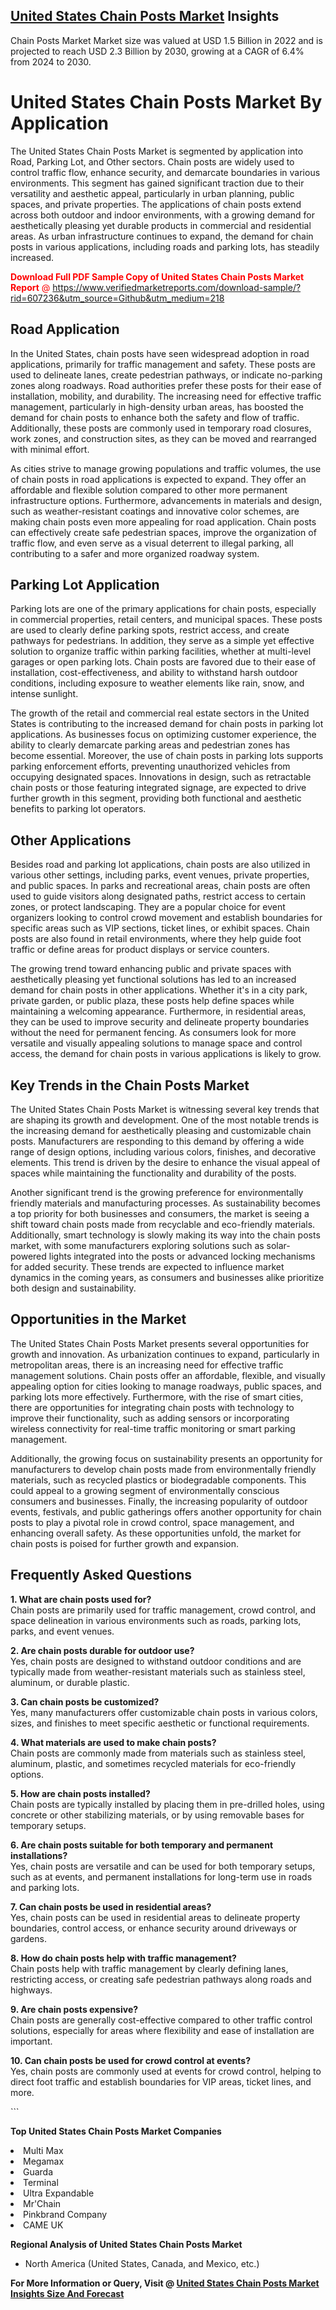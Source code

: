 <h2><a href="https://www.verifiedmarketreports.com/download-sample/?rid=607236&amp;utm_source=Github&amp;utm_medium=218" target="_blank">United States Chain Posts Market</a> Insights</h2><p>Chain Posts Market Market size was valued at USD 1.5 Billion in 2022 and is projected to reach USD 2.3 Billion by 2030, growing at a CAGR of 6.4% from 2024 to 2030.</p><p> <h1>United States Chain Posts Market By Application</h1> <p>The United States Chain Posts Market is segmented by application into Road, Parking Lot, and Other sectors. Chain posts are widely used to control traffic flow, enhance security, and demarcate boundaries in various environments. This segment has gained significant traction due to their versatility and aesthetic appeal, particularly in urban planning, public spaces, and private properties. The applications of chain posts extend across both outdoor and indoor environments, with a growing demand for aesthetically pleasing yet durable products in commercial and residential areas. As urban infrastructure continues to expand, the demand for chain posts in various applications, including roads and parking lots, has steadily increased. <p><span class=""><span style="color: #ff0000;"><strong>Download Full PDF Sample Copy of United States Chain Posts Market Report</strong> @ </span><a href="https://www.verifiedmarketreports.com/download-sample/?rid=607236&amp;utm_source=Github&amp;utm_medium=218" target="_blank">https://www.verifiedmarketreports.com/download-sample/?rid=607236&amp;utm_source=Github&amp;utm_medium=218</a></span></p></p> <h2>Road Application</h2> <p>In the United States, chain posts have seen widespread adoption in road applications, primarily for traffic management and safety. These posts are used to delineate lanes, create pedestrian pathways, or indicate no-parking zones along roadways. Road authorities prefer these posts for their ease of installation, mobility, and durability. The increasing need for effective traffic management, particularly in high-density urban areas, has boosted the demand for chain posts to enhance both the safety and flow of traffic. Additionally, these posts are commonly used in temporary road closures, work zones, and construction sites, as they can be moved and rearranged with minimal effort.</p> <p>As cities strive to manage growing populations and traffic volumes, the use of chain posts in road applications is expected to expand. They offer an affordable and flexible solution compared to other more permanent infrastructure options. Furthermore, advancements in materials and design, such as weather-resistant coatings and innovative color schemes, are making chain posts even more appealing for road application. Chain posts can effectively create safe pedestrian spaces, improve the organization of traffic flow, and even serve as a visual deterrent to illegal parking, all contributing to a safer and more organized roadway system.</p> <h2>Parking Lot Application</h2> <p>Parking lots are one of the primary applications for chain posts, especially in commercial properties, retail centers, and municipal spaces. These posts are used to clearly define parking spots, restrict access, and create pathways for pedestrians. In addition, they serve as a simple yet effective solution to organize traffic within parking facilities, whether at multi-level garages or open parking lots. Chain posts are favored due to their ease of installation, cost-effectiveness, and ability to withstand harsh outdoor conditions, including exposure to weather elements like rain, snow, and intense sunlight.</p> <p>The growth of the retail and commercial real estate sectors in the United States is contributing to the increased demand for chain posts in parking lot applications. As businesses focus on optimizing customer experience, the ability to clearly demarcate parking areas and pedestrian zones has become essential. Moreover, the use of chain posts in parking lots supports parking enforcement efforts, preventing unauthorized vehicles from occupying designated spaces. Innovations in design, such as retractable chain posts or those featuring integrated signage, are expected to drive further growth in this segment, providing both functional and aesthetic benefits to parking lot operators.</p> <h2>Other Applications</h2> <p>Besides road and parking lot applications, chain posts are also utilized in various other settings, including parks, event venues, private properties, and public spaces. In parks and recreational areas, chain posts are often used to guide visitors along designated paths, restrict access to certain zones, or protect landscaping. They are a popular choice for event organizers looking to control crowd movement and establish boundaries for specific areas such as VIP sections, ticket lines, or exhibit spaces. Chain posts are also found in retail environments, where they help guide foot traffic or define areas for product displays or service counters.</p> <p>The growing trend toward enhancing public and private spaces with aesthetically pleasing yet functional solutions has led to an increased demand for chain posts in other applications. Whether it's in a city park, private garden, or public plaza, these posts help define spaces while maintaining a welcoming appearance. Furthermore, in residential areas, they can be used to improve security and delineate property boundaries without the need for permanent fencing. As consumers look for more versatile and visually appealing solutions to manage space and control access, the demand for chain posts in various applications is likely to grow.</p> <h2>Key Trends in the Chain Posts Market</h2> <p>The United States Chain Posts Market is witnessing several key trends that are shaping its growth and development. One of the most notable trends is the increasing demand for aesthetically pleasing and customizable chain posts. Manufacturers are responding to this demand by offering a wide range of design options, including various colors, finishes, and decorative elements. This trend is driven by the desire to enhance the visual appeal of spaces while maintaining the functionality and durability of the posts.</p> <p>Another significant trend is the growing preference for environmentally friendly materials and manufacturing processes. As sustainability becomes a top priority for both businesses and consumers, the market is seeing a shift toward chain posts made from recyclable and eco-friendly materials. Additionally, smart technology is slowly making its way into the chain posts market, with some manufacturers exploring solutions such as solar-powered lights integrated into the posts or advanced locking mechanisms for added security. These trends are expected to influence market dynamics in the coming years, as consumers and businesses alike prioritize both design and sustainability.</p> <h2>Opportunities in the Market</h2> <p>The United States Chain Posts Market presents several opportunities for growth and innovation. As urbanization continues to expand, particularly in metropolitan areas, there is an increasing need for effective traffic management solutions. Chain posts offer an affordable, flexible, and visually appealing option for cities looking to manage roadways, public spaces, and parking lots more effectively. Furthermore, with the rise of smart cities, there are opportunities for integrating chain posts with technology to improve their functionality, such as adding sensors or incorporating wireless connectivity for real-time traffic monitoring or smart parking management.</p> <p>Additionally, the growing focus on sustainability presents an opportunity for manufacturers to develop chain posts made from environmentally friendly materials, such as recycled plastics or biodegradable components. This could appeal to a growing segment of environmentally conscious consumers and businesses. Finally, the increasing popularity of outdoor events, festivals, and public gatherings offers another opportunity for chain posts to play a pivotal role in crowd control, space management, and enhancing overall safety. As these opportunities unfold, the market for chain posts is poised for further growth and expansion.</p> <h2>Frequently Asked Questions</h2> <p><b>1. What are chain posts used for?</b><br>Chain posts are primarily used for traffic management, crowd control, and space delineation in various environments such as roads, parking lots, parks, and event venues.</p> <p><b>2. Are chain posts durable for outdoor use?</b><br>Yes, chain posts are designed to withstand outdoor conditions and are typically made from weather-resistant materials such as stainless steel, aluminum, or durable plastic.</p> <p><b>3. Can chain posts be customized?</b><br>Yes, many manufacturers offer customizable chain posts in various colors, sizes, and finishes to meet specific aesthetic or functional requirements.</p> <p><b>4. What materials are used to make chain posts?</b><br>Chain posts are commonly made from materials such as stainless steel, aluminum, plastic, and sometimes recycled materials for eco-friendly options.</p> <p><b>5. How are chain posts installed?</b><br>Chain posts are typically installed by placing them in pre-drilled holes, using concrete or other stabilizing materials, or by using removable bases for temporary setups.</p> <p><b>6. Are chain posts suitable for both temporary and permanent installations?</b><br>Yes, chain posts are versatile and can be used for both temporary setups, such as at events, and permanent installations for long-term use in roads and parking lots.</p> <p><b>7. Can chain posts be used in residential areas?</b><br>Yes, chain posts can be used in residential areas to delineate property boundaries, control access, or enhance security around driveways or gardens.</p> <p><b>8. How do chain posts help with traffic management?</b><br>Chain posts help with traffic management by clearly defining lanes, restricting access, or creating safe pedestrian pathways along roads and highways.</p> <p><b>9. Are chain posts expensive?</b><br>Chain posts are generally cost-effective compared to other traffic control solutions, especially for areas where flexibility and ease of installation are important.</p> <p><b>10. Can chain posts be used for crowd control at events?</b><br>Yes, chain posts are commonly used at events for crowd control, helping to direct foot traffic and establish boundaries for VIP areas, ticket lines, and more.</p> ```</p><p><strong>Top United States Chain Posts Market Companies</strong></p><div data-test-id=""><p><li>Multi Max</li><li> Megamax</li><li> Guarda</li><li> Terminal</li><li> Ultra Expandable</li><li> Mr'Chain</li><li> Pinkbrand Company</li><li> CAME UK</li></p><div><strong>Regional Analysis of&nbsp;United States Chain Posts Market</strong></div><ul><li dir="ltr"><p dir="ltr">North America&nbsp;(United States, Canada, and Mexico, etc.)</p></li></ul><p><strong>For More Information or Query, Visit @&nbsp;</strong><strong><a href="https://www.verifiedmarketreports.com/product/chain-posts-market/?utm_source=Github&amp;utm_medium=218" target="_blank">United States Chain Posts Market Insights Size And Forecast</a></strong></p></div>
